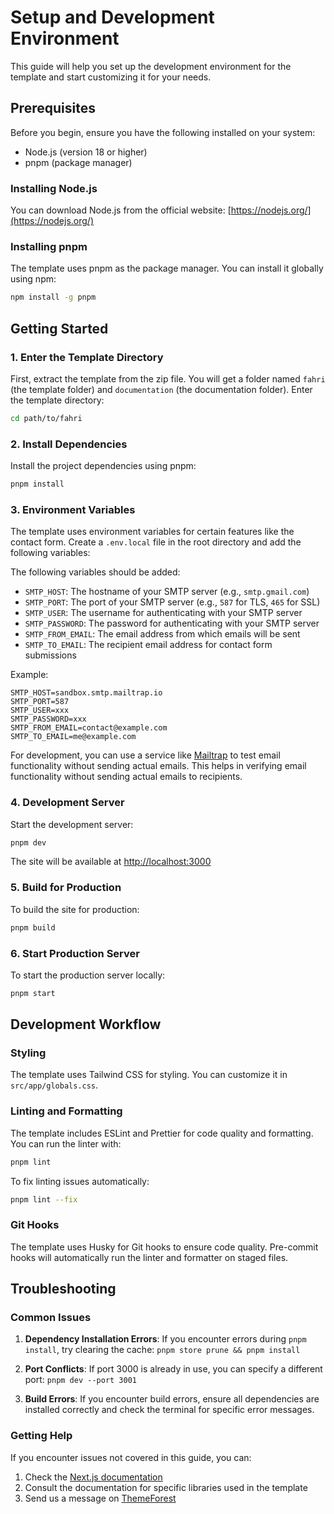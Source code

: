 # Setup and Development Environment

This guide will help you set up the development environment for the template and start customizing it for your needs.

## Prerequisites

Before you begin, ensure you have the following installed on your system:

- Node.js (version 18 or higher)
- pnpm (package manager)

### Installing Node.js

You can download Node.js from the official website: [https://nodejs.org/](https://nodejs.org/)


### Installing pnpm

The template uses pnpm as the package manager. You can install it globally using npm:

```bash
npm install -g pnpm
```

## Getting Started

### 1. Enter the Template Directory

First, extract the template from the zip file. You will get a folder named `fahri` (the template folder) and `documentation` (the documentation folder). Enter the template directory:

```bash
cd path/to/fahri
```

### 2. Install Dependencies

Install the project dependencies using pnpm:

```bash
pnpm install
```

### 3. Environment Variables

The template uses environment variables for certain features like the contact form. Create a `.env.local` file in the root directory and add the following variables:

The following variables should be added:

- `SMTP_HOST`: The hostname of your SMTP server (e.g., `smtp.gmail.com`)
- `SMTP_PORT`: The port of your SMTP server (e.g., `587` for TLS, `465` for SSL)
- `SMTP_USER`: The username for authenticating with your SMTP server
- `SMTP_PASSWORD`: The password for authenticating with your SMTP server
- `SMTP_FROM_EMAIL`: The email address from which emails will be sent
- `SMTP_TO_EMAIL`: The recipient email address for contact form submissions

Example:

```env
SMTP_HOST=sandbox.smtp.mailtrap.io
SMTP_PORT=587
SMTP_USER=xxx
SMTP_PASSWORD=xxx
SMTP_FROM_EMAIL=contact@example.com
SMTP_TO_EMAIL=me@example.com
```

For development, you can use a service like [Mailtrap](https://mailtrap.io/) to test email functionality without sending actual emails. This helps in verifying email functionality without sending actual emails to recipients.

### 4. Development Server

Start the development server:

```bash
pnpm dev
```

The site will be available at [http://localhost:3000](http://localhost:3000)

### 5. Build for Production

To build the site for production:

```bash
pnpm build
```

### 6. Start Production Server

To start the production server locally:

```bash
pnpm start
```

## Development Workflow

### Styling

The template uses Tailwind CSS for styling. You can customize it in `src/app/globals.css`.

### Linting and Formatting

The template includes ESLint and Prettier for code quality and formatting. You can run the linter with:

```bash
pnpm lint
```

To fix linting issues automatically:

```bash
pnpm lint --fix
```

### Git Hooks

The template uses Husky for Git hooks to ensure code quality. Pre-commit hooks will automatically run the linter and formatter on staged files.

## Troubleshooting

### Common Issues

1. **Dependency Installation Errors**: If you encounter errors during `pnpm install`, try clearing the cache: `pnpm store prune && pnpm install`

2. **Port Conflicts**: If port 3000 is already in use, you can specify a different port: `pnpm dev --port 3001`

3. **Build Errors**: If you encounter build errors, ensure all dependencies are installed correctly and check the terminal for specific error messages.

### Getting Help

If you encounter issues not covered in this guide, you can:

1. Check the [Next.js documentation](https://nextjs.org/docs)
2. Consult the documentation for specific libraries used in the template
3. Send us a message on [ThemeForest](https://themeforest.net/user/friskamax)
